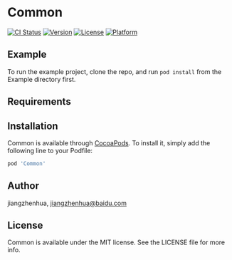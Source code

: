 # Common

[![CI Status](https://img.shields.io/travis/jiangzhenhua/Common.svg?style=flat)](https://travis-ci.org/jiangzhenhua/Common)
[![Version](https://img.shields.io/cocoapods/v/Common.svg?style=flat)](https://cocoapods.org/pods/Common)
[![License](https://img.shields.io/cocoapods/l/Common.svg?style=flat)](https://cocoapods.org/pods/Common)
[![Platform](https://img.shields.io/cocoapods/p/Common.svg?style=flat)](https://cocoapods.org/pods/Common)

## Example

To run the example project, clone the repo, and run `pod install` from the Example directory first.

## Requirements

## Installation

Common is available through [CocoaPods](https://cocoapods.org). To install
it, simply add the following line to your Podfile:

```ruby
pod 'Common'
```

## Author

jiangzhenhua, jiangzhenhua@baidu.com

## License

Common is available under the MIT license. See the LICENSE file for more info.
